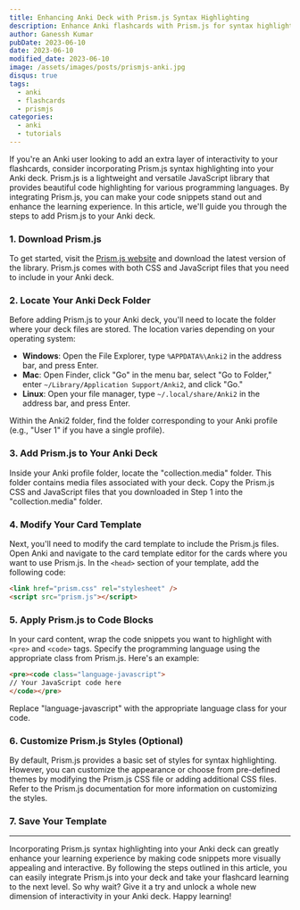 ```yaml
---
title: Enhancing Anki Deck with Prism.js Syntax Highlighting
description: Enhance Anki flashcards with Prism.js for syntax highlighting. Follow this guide to integrate Prism.js and make code snippets visually appealing for better learning.
author: Ganessh Kumar
pubDate: 2023-06-10
date: 2023-06-10
modified_date: 2023-06-10
image: /assets/images/posts/prismjs-anki.jpg
disqus: true
tags:
  - anki
  - flashcards
  - prismjs
categories:
  - anki
  - tutorials
---
```


If you're an Anki user looking to add an extra layer of interactivity to your flashcards, consider incorporating Prism.js syntax highlighting into your Anki deck. Prism.js is a lightweight and versatile JavaScript library that provides beautiful code highlighting for various programming languages. By integrating Prism.js, you can make your code snippets stand out and enhance the learning experience. In this article, we'll guide you through the steps to add Prism.js to your Anki deck.

### 1. Download Prism.js

To get started, visit the [Prism.js website](https://prismjs.com/) and download the latest version of the library. Prism.js comes with both CSS and JavaScript files that you need to include in your Anki deck.

### 2. Locate Your Anki Deck Folder

Before adding Prism.js to your Anki deck, you'll need to locate the folder where your deck files are stored. The location varies depending on your operating system:

- **Windows**: Open the File Explorer, type `%APPDATA%\Anki2` in the address bar, and press Enter.
- **Mac**: Open Finder, click "Go" in the menu bar, select "Go to Folder," enter `~/Library/Application Support/Anki2`, and click "Go."
- **Linux**: Open your file manager, type `~/.local/share/Anki2` in the address bar, and press Enter.

Within the Anki2 folder, find the folder corresponding to your Anki profile (e.g., "User 1" if you have a single profile).

### 3. Add Prism.js to Your Anki Deck

Inside your Anki profile folder, locate the "collection.media" folder. This folder contains media files associated with your deck. Copy the Prism.js CSS and JavaScript files that you downloaded in Step 1 into the "collection.media" folder.

### 4. Modify Your Card Template

Next, you'll need to modify the card template to include the Prism.js files. Open Anki and navigate to the card template editor for the cards where you want to use Prism.js. In the `<head>` section of your template, add the following code:

```html
<link href="prism.css" rel="stylesheet" />
<script src="prism.js"></script>
```

### 5. Apply Prism.js to Code Blocks

In your card content, wrap the code snippets you want to highlight with `<pre>` and `<code>` tags. Specify the programming language using the appropriate class from Prism.js. Here's an example:

```html
<pre><code class="language-javascript">
// Your JavaScript code here
</code></pre>
```

Replace "language-javascript" with the appropriate language class for your code.

### 6. Customize Prism.js Styles (Optional)

By default, Prism.js provides a basic set of styles for syntax highlighting. However, you can customize the appearance or choose from pre-defined themes by modifying the Prism.js CSS file or adding additional CSS files. Refer to the Prism.js documentation for more information on customizing the styles.

### 7. Save Your Template

---

Incorporating Prism.js syntax highlighting into your Anki deck can greatly enhance your learning experience by making code snippets more visually appealing and interactive. By following the steps outlined in this article, you can easily integrate Prism.js into your deck and take your flashcard learning to the next level. So why wait? Give it a try and unlock a whole new dimension of interactivity in your Anki deck. Happy learning!